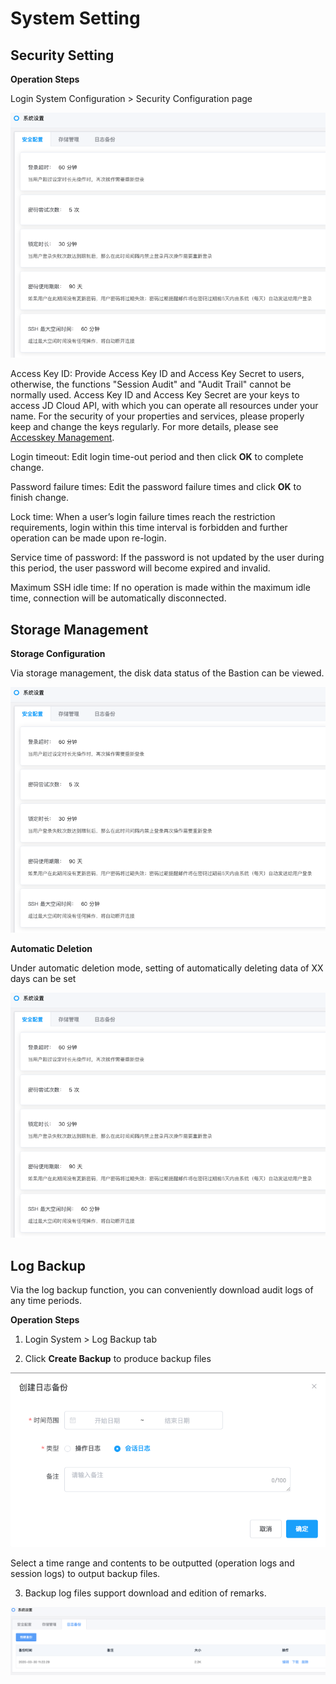 # System Setting

## Security Setting

**Operation Steps**

Login System Configuration > Security Configuration page

![](/image/Bastion/security.png) 

   Access Key ID: Provide Access Key ID and Access Key Secret to users, otherwise, the functions "Session Audit" and "Audit Trail" cannot be normally used. Access Key ID and Access Key Secret are your keys to access JD Cloud API, with which you can operate all resources under your name. For the security of your properties and services, please properly keep and change the keys regularly. For more details, please see [Accesskey Management](../../../../User-Service/Account-Management/AccessKey-Management.md).
   
   Login timeout: Edit login time-out period and then click **OK** to complete change.
   
   Password failure times: Edit the password failure times and click **OK** to finish change.
   
   Lock time: When a user’s login failure times reach the restriction requirements, login within this time interval is forbidden and further operation can be made upon re-login.
   
   Service time of password: If the password is not updated by the user during this period, the user password will become expired and invalid.
   
   Maximum SSH idle time: If no operation is made within the maximum idle time, connection will be automatically disconnected.



## Storage Management

**Storage Configuration**

Via storage management, the disk data status of the Bastion can be viewed.

![](/image/Bastion/security.png) 


**Automatic Deletion**

Under automatic deletion mode, setting of automatically deleting data of XX days can be set

![](/image/Bastion/security.png) 

## Log Backup

Via the log backup function, you can conveniently download audit logs of any time periods.

**Operation Steps**

1. Login System > Log Backup tab

2. Click **Create Backup** to produce backup files

![](/image/Bastion/backup.png) 

   Select a time range and contents to be outputted (operation logs and session logs) to output backup files.
 
3. Backup log files support download and edition of remarks.

![](/image/Bastion/backup2.png) 

